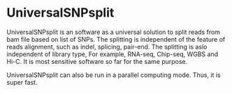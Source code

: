 #        UniversalSNPsplit 
UniversalSNPsplit is an software as a universal solution to split reads from bam file based on list of SNPs. The splitting is independent of the feature of reads alignment, such as indel, splicing, pair-end. The splitting is aslo independent of library type, For example, RNA-seq, Chip-seq, WGBS and Hi-C. It is most sensitive software so far for the same purpose.

UniversalSNPsplit can also be run in a parallel computing mode. Thus, it is super fast.
